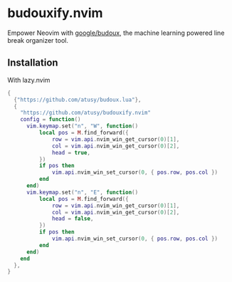 # budouxify.nvim

Empower Neovim with [google/budoux](https://github.com/google/budoux), the machine learning powered line break organizer tool.

## Installation

With lazy.nvim

`````lua
{
  {"https://github.com/atusy/budoux.lua"},
  {
    "https://github.com/atusy/budouxify.nvim"
    config = function()
      vim.keymap.set("n", "W", function()
          local pos = M.find_forward({
              row = vim.api.nvim_win_get_cursor(0)[1],
              col = vim.api.nvim_win_get_cursor(0)[2],
              head = true,
          })
          if pos then
              vim.api.nvim_win_set_cursor(0, { pos.row, pos.col })
          end
      end)
      vim.keymap.set("n", "E", function()
          local pos = M.find_forward({
              row = vim.api.nvim_win_get_cursor(0)[1],
              col = vim.api.nvim_win_get_cursor(0)[2],
              head = false,
          })
          if pos then
              vim.api.nvim_win_set_cursor(0, { pos.row, pos.col })
          end
      end)
    end
  },
}
`````
